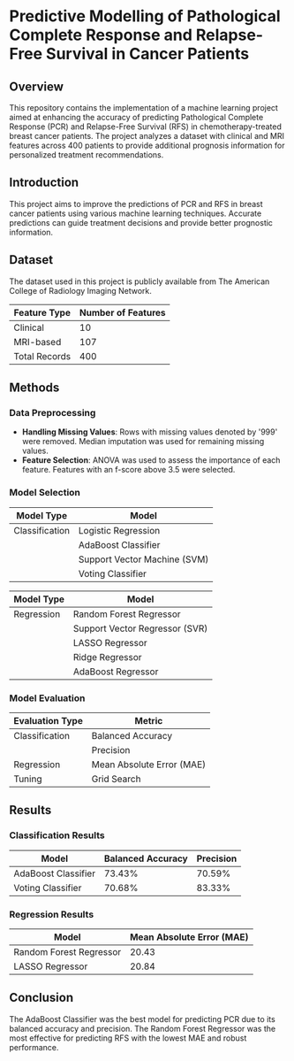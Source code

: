 # Predictive Modelling of Pathological Complete Response and Relapse-Free Survival in Cancer Patients

## Overview
This repository contains the implementation of a machine learning project aimed at enhancing the accuracy of predicting Pathological Complete Response (PCR) and Relapse-Free Survival (RFS) in chemotherapy-treated breast cancer patients. The project analyzes a dataset with clinical and MRI features across 400 patients to provide additional prognosis information for personalized treatment recommendations.

## Introduction
This project aims to improve the predictions of PCR and RFS in breast cancer patients using various machine learning techniques. Accurate predictions can guide treatment decisions and provide better prognostic information.

## Dataset
The dataset used in this project is publicly available from The American College of Radiology Imaging Network.

| Feature Type | Number of Features |
|--------------|--------------------|
| Clinical     | 10                 |
| MRI-based    | 107                |
| Total Records| 400                |

## Methods

### Data Preprocessing
- **Handling Missing Values**: Rows with missing values denoted by '999' were removed. Median imputation was used for remaining missing values.
- **Feature Selection**: ANOVA was used to assess the importance of each feature. Features with an f-score above 3.5 were selected.

### Model Selection

| Model Type      | Model                         |
|-----------------|-------------------------------|
| Classification  | Logistic Regression           |
|                 | AdaBoost Classifier           |
|                 | Support Vector Machine (SVM)  |
|                 | Voting Classifier             |

| Model Type      | Model                         |
|-----------------|-------------------------------|
| Regression      | Random Forest Regressor       |
|                 | Support Vector Regressor (SVR)|
|                 | LASSO Regressor               |
|                 | Ridge Regressor               |
|                 | AdaBoost Regressor            |

### Model Evaluation

| Evaluation Type | Metric                     |
|-----------------|----------------------------|
| Classification  | Balanced Accuracy          |
|                 | Precision                  |
| Regression      | Mean Absolute Error (MAE)  |
| Tuning          | Grid Search                |

## Results

### Classification Results

| Model                 | Balanced Accuracy | Precision |
|-----------------------|-------------------|-----------|
| AdaBoost Classifier   | 73.43%            | 70.59%    |
| Voting Classifier     | 70.68%            | 83.33%    |

### Regression Results

| Model                  | Mean Absolute Error (MAE) |
|------------------------|---------------------------|
| Random Forest Regressor| 20.43                     |
| LASSO Regressor        | 20.84                     |


## Conclusion
The AdaBoost Classifier was the best model for predicting PCR due to its balanced accuracy and precision. The Random Forest Regressor was the most effective for predicting RFS with the lowest MAE and robust performance.
